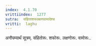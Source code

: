 ```yaml
---
index:  4.1.70
vrittiindex:  1277
sutra:  संहिताशफलक्षणवामादेश्च
vritti:  laghu 
---
```


अनौपम्यार्थं सूत्रम्. संहितोरूः. शफोरूः. लक्षणोरूः. वामोरूः..

